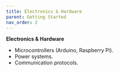 ```yaml
---
title: Electronics & Hardware
parent: Getting Started
nav_order: 2
---
```


**Electronics & Hardware** 

- Microcontrollers (Arduino, Raspberry Pi).
- Power systems.
- Communication protocols.







